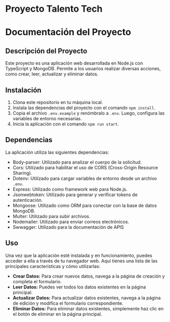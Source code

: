 # Proyecto Talento Tech

# Documentación del Proyecto

## Descripción del Proyecto

Este proyecto es una aplicación web desarrollada en Node.js con TypeScript y MongoDB. Permite a los usuarios realizar diversas acciones, como crear, leer, actualizar y eliminar datos.

## Instalación

1. Clona este repositorio en tu máquina local.
2. Instala las dependencias del proyecto con el comando `npm install`.
3. Copia el archivo `.env.example` y renómbralo a `.env`. Luego, configura las variables de entorno necesarias.
4. Inicia la aplicación con el comando `npm run start`.

## Dependencias

La aplicación utiliza las siguientes dependencias:

- Body-parser: Utilizado para analizar el cuerpo de la solicitud.
- Cors: Utilizado para habilitar el uso de CORS (Cross-Origin Resource Sharing).
- Dotenv: Utilizado para cargar variables de entorno desde un archivo `.env`.
- Express: Utilizado como framework web para Node.js.
- Jsonwebtoken: Utilizado para generar y verificar tokens de autenticación.
- Mongoose: Utilizado como ORM para conectar con la base de datos MongoDB.
- Multer: Utilizado para subir archivos.
- Nodemailer: Utilizado para enviar correos electrónicos.
- Swwagger: Utilizado para la documentación de APIS

## Uso

Una vez que la aplicación esté instalada y en funcionamiento, puedes acceder a ella a través de tu navegador web. Aquí tienes una lista de las principales características y cómo utilizarlas:

- **Crear Datos:** Para crear nuevos datos, navega a la página de creación y completa el formulario.
- **Leer Datos:** Puedes ver todos los datos existentes en la página principal.
- **Actualizar Datos:** Para actualizar datos existentes, navega a la página de edición y modifica el formulario correspondiente.
- **Eliminar Datos:** Para eliminar datos existentes, simplemente haz clic en el botón de eliminar en la página principal.
